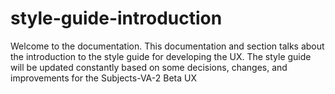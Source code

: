 # style-guide-introduction

Welcome to the documentation. This documentation and section talks about 
the introduction to the style guide for developing the UX. The style guide
will be updated constantly based on some decisions, changes, and improvements
for the Subjects-VA-2 Beta UX



